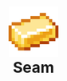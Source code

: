<div style="text-align: center;">
<img src="icon.png" style="width: 100px;" alt="Seam" />
<div style="font-size: 30px;  font-weight: bold;">Seam</div>
</div>


